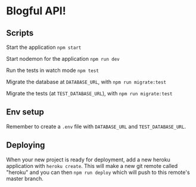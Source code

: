 # Blogful API!

## Scripts

Start the application `npm start`

Start nodemon for the application `npm run dev`

Run the tests in watch mode `npm test`

Migrate the database at `DATABASE_URL`, with `npm run migrate:test`

Migrate the tests (at `TEST_DATABASE_URL`), with `npm run migrate:test`

## Env setup

Remember to create a `.env` file with `DATABASE_URL` and `TEST_DATABASE_URL`.

## Deploying

When your new project is ready for deployment, add a new heroku application with `heroku create`. This will make a new git remote called "heroku" and you can then `npm run deploy` which will push to this remote's master branch.